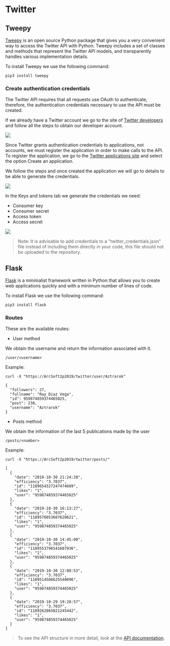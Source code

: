 # Twitter

## Tweepy
[Tweepy](http://docs.tweepy.org/en/latest/) is an open source Python package that gives you a very convenient way to access the Twitter API with Python. Tweepy includes a set of classes and methods that represent the Twitter API models, and transparently handles various implementation details.

To install Tweepy we use the following command:

```
pip3 install tweepy
```

### Create authentication credentials
The Twitter API requires that all requests use OAuth to authenticate, therefore, the authentication credentials necessary to use the API must be created.

If we already have a Twitter account we go to the site of [Twitter developers](https://developer.twitter.com/) and follow all the steps to obtain our developer account.

<img src="https://i.ibb.co/1XrhkZH/twitterdev.png">

Since Twitter grants authentication credentials to applications, not accounts, we must register the application in order to make calls to the API. To register the application, we go to the [Twitter applications site](https://developer.twitter.com/en/apps) and select the option Create an application.

We follow the steps and once created the application we will go to details to be able to generate the credentials.

<img src="https://i.ibb.co/0m7BJdY/Captura-de-Pantalla-2019-10-09-a-la-s-5-49-17-p-m.png">

In the Keys and tokens tab we generate the credentials we need:

* Consumer key
* Consumer secret
* Access token
* Access secret

<img src="https://i.ibb.co/0Msw8xh/Captura-de-Pantalla-2019-10-09-a-la-s-5-52-30-p-m.png">

> Note: It is advisable to add credentials to a "twitter_credentials.json" file instead of including them directly in your code, this file should not be uploaded to the repository.

## Flask
[Flask](http://flask.palletsprojects.com/en/1.1.x/) is a minimalist framework written in Python that allows you to create web applications quickly and with a minimum number of lines of code.

To install Flask we use the following command:

```
pip3 install flask
```

### Routes
These are the available routes:

* User method

We obtain the username and return the information associated with it.

```
/user/<username>
```

Example:

```
curl -X "https://ArcSoft2p2019/twitter/user/Aztrarok"
```
```
{
  "followers": 27, 
  "fullname": "Ray Diaz Vega", 
  "id": 959874859374465025, 
  "post": 230, 
  "username": "Aztrarok"
}
```

* Posts method

We obtain the information of the last 5 publications made by the user

```
/posts/<number>
```

Example:

```
curl -X "https://ArcSoft2p2019/twitter/posts/"
```
```
[
  {
    "date": "2019-10-30 21:24:28", 
    "efficiency": "3.7037", 
    "id": "1189654327247474689", 
    "likes": "1", 
    "user": "959874859374465025"
  }, 
  {
    "date": "2019-10-30 16:13:27", 
    "efficiency": "3.7037", 
    "id": "1189576053607620621", 
    "likes": "1", 
    "user": "959874859374465025"
  }, 
  {
    "date": "2019-10-30 14:45:00", 
    "efficiency": "3.7037", 
    "id": "1189553796541607936", 
    "likes": "1", 
    "user": "959874859374465025"
  }, 
  {
    "date": "2019-10-30 12:08:53", 
    "efficiency": "3.7037", 
    "id": "1189514506625540096", 
    "likes": "1", 
    "user": "959874859374465025"
  }, 
  {
    "date": "2019-10-29 19:28:57", 
    "efficiency": "3.7037", 
    "id": "1189262865821245442", 
    "likes": "1", 
    "user": "959874859374465025"
  }
]
```

> To see the API structure in more detail, look at the [API documentation](https://ingenieriadesistemasutb.github.io/ArcSoft2p2019/).
